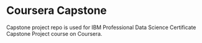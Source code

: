 # Coursera Capstone
Capstone project repo is used for IBM Professional Data Science Certificate Capstone Project course on Coursera.
